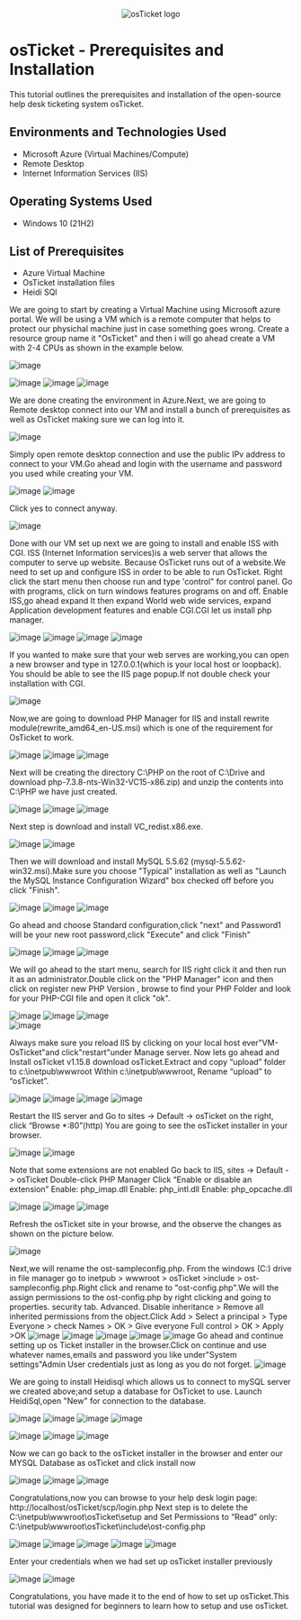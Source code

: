 <p align="center">
<img src="https://i.imgur.com/Clzj7Xs.png" alt="osTicket logo"/>
</p>

<h1>osTicket - Prerequisites and Installation</h1>
This tutorial outlines the prerequisites and installation of the open-source help desk ticketing system osTicket.<br />


<h2>Environments and Technologies Used</h2>

- Microsoft Azure (Virtual Machines/Compute)
- Remote Desktop
- Internet Information Services (IIS)

<h2>Operating Systems Used </h2>

- Windows 10</b> (21H2)

<h2>List of Prerequisites</h2>

- Azure Virtual Machine
- OsTicket installation files
- Heidi SQl

We are going to start by creating a Virtual Machine using Microsoft azure portal.
We will be using a VM which is a remote computer that helps to protect our physichal machine just in case something goes wrong. 
Create a resource group name it "OsTicket" and then i will go ahead create a VM with 2-4 CPUs as shown in the example below.

  ![image](https://user-images.githubusercontent.com/129979322/230531734-0c98d33c-2545-4359-a736-59d828b33b73.png)<p>
  ![image](https://user-images.githubusercontent.com/129979322/230532636-ae0bab0d-ed7c-4c68-af2b-32a9210e1452.png)
  ![image](https://user-images.githubusercontent.com/129979322/230533674-a6ca3fb5-0714-44f6-bf7d-792a23ff2675.png)
  ![image](https://user-images.githubusercontent.com/129979322/230532930-ba36dde8-2641-46d6-8732-1355cb9ec1ff.png)
  
We are done creating the environment in Azure.Next, we are going to Remote desktop connect into our VM and install a bunch of prerequisites as well as OsTicket making sure we can log into it.

  ![image](https://user-images.githubusercontent.com/129979322/230535141-9d3f6a63-d0ff-47e2-8328-d8dba7c5975c.png)
  
Simply open remote desktop connection and use the public IPv address to connect to your VM.Go ahead and login with the username and password you used while creating your VM.
  
  ![image](https://user-images.githubusercontent.com/129979322/230535575-e09be284-2813-452c-b45f-73f750f39a85.png)
  ![image](https://user-images.githubusercontent.com/129979322/230535770-ea02a294-2a23-4cc9-85c0-74f5db5fe407.png)
  
Click yes to connect anyway.
  
  ![image](https://user-images.githubusercontent.com/129979322/230535838-d9063489-cfd0-48ed-9a03-34a52ed890e4.png)

Done with our VM set up next we are going to install and enable ISS with CGI.
ISS (Internet Information services)is a web server that allows the computer to serve up website.
Because OsTicket runs out of a website.We need to set up and configure ISS in order to be able to run OsTicket.
Right click the start menu then choose run and type 'control" for control panel. Go with programs, click on turn windows features programs on and off.
Enable ISS,go ahead expand It then expand World web wide services, expand Application development features and enable CGI.CGI let us install php manager.
  
  ![image](https://user-images.githubusercontent.com/129979322/230538616-13772612-8f80-43ff-881d-c41def8e8965.png)
  ![image](https://user-images.githubusercontent.com/129979322/230538769-7bd7d427-a5b2-462a-853c-eced3da7fd0d.png)
  ![image](https://user-images.githubusercontent.com/129979322/230539426-90443585-c145-4310-9094-0a204cab4893.png)
  ![image](https://user-images.githubusercontent.com/129979322/230539154-154dc77c-d393-41f9-b34e-870a3b68d9d1.png)
  
If you wanted to make sure that your web serves are working,you can open a new browser and type in 127.0.0.1(which is your local host or loopback).
You should be able to see the IIS page popup.If not double check your installation with CGI.
  
  ![image](https://user-images.githubusercontent.com/129979322/230539846-2fbacfed-32b0-4fe4-9b88-02f0341c3d4a.png)
  
Now,we are going to download PHP Manager for IIS and install rewrite module(rewrite_amd64_en-US.msi) which is one of the requirement for OsTicket to work.
  
  ![image](https://user-images.githubusercontent.com/129979322/230622665-fb685f8b-9681-489c-b53e-9c8b188accd2.png)
  ![image](https://user-images.githubusercontent.com/129979322/230622943-4a93830f-ec38-4a4a-a625-ac8a8180733d.png)
  ![image](https://user-images.githubusercontent.com/129979322/230625274-5667d2ed-d8b6-4e17-ac24-6fdb3c95d43a.png)
  
Next will be creating the directory C:\PHP on the root of C:\Drive and download php-7.3.8-nts-Win32-VC15-x86.zip) 
and unzip the contents into C:\PHP we have just created.


  ![image](https://user-images.githubusercontent.com/129979322/230628877-5ea583fc-fd4c-4bb1-ab33-9c73a295fff3.png)
  ![image](https://user-images.githubusercontent.com/129979322/230629140-01aa9978-5fba-433e-a1c0-4b5ae81bbf25.png)
  ![image](https://user-images.githubusercontent.com/129979322/230629210-6984446b-96a9-4544-915f-83c730cf57fc.png)
  
Next step is download and install VC_redist.x86.exe.
  
  ![image](https://user-images.githubusercontent.com/129979322/230640048-405eefec-e2a7-4a56-ac49-b562a98e37f1.png)
  ![image](https://user-images.githubusercontent.com/129979322/230639772-0680595b-f143-4e76-a2af-37cb3f60af11.png)

Then we will download and install MySQL 5.5.62 (mysql-5.5.62-win32.msi).Make sure you choose "Typical" 
installation as well as "Launch the MySQL Instance Configuration Wizard" box checked off before you click "Finish".
  
  ![image](https://user-images.githubusercontent.com/129979322/230641158-dc915bcf-cda3-428f-a2a7-9d33b8258248.png)
  ![image](https://user-images.githubusercontent.com/129979322/230641541-c7ce8b8a-a88e-414e-bc18-885ba7a6e538.png)
  ![image](https://user-images.githubusercontent.com/129979322/230641850-6a8a1e04-66a2-4403-92a1-22ace505ab5e.png)
  
Go ahead and choose Standard configuration,click "next" and Password1 will be your new root password,click "Execute" and click "Finish"
  
  ![image](https://user-images.githubusercontent.com/129979322/230642380-ca1a9b30-0c17-4683-af46-0e6fd0c77611.png)
  ![image](https://user-images.githubusercontent.com/129979322/230643258-018bb897-9a1d-4735-b6f7-a61c42673621.png)
  ![image](https://user-images.githubusercontent.com/129979322/230643426-96cff922-3a69-45fc-975f-13464ac5ce44.png)
  
We will go ahead to the start menu, search for IIS right click it and then run it as an administrator.Double click on the "PHP Manager" icon and then click on register new PHP Version , browse to find your PHP Folder and look for your PHP-CGI file and open it click "ok".
  
  ![image](https://user-images.githubusercontent.com/129979322/230643912-6af50e34-dc3f-4a6b-9d57-ef9bc57214e8.png)
  ![image](https://user-images.githubusercontent.com/129979322/230646813-6f2fd16b-7053-4931-b28b-9e383b23f267.png)
  ![image](https://user-images.githubusercontent.com/129979322/230647422-fc347443-c9d3-4c66-b9c1-82ebcbbf0a01.png)  
  ![image](https://user-images.githubusercontent.com/129979322/230648402-a69f73c0-aac3-44cc-a190-f80f602e3419.png)

Always make sure you reload IIS by clicking on your local host ever"VM-OsTicket"and click"restart"under Manage server.
Now lets go ahead and Install osTicket v1.15.8 download osTicket.Extract and copy “upload” folder to c:\inetpub\wwwroot
Within c:\inetpub\wwwroot, Rename “upload” to “osTicket”.

  ![image](https://user-images.githubusercontent.com/129979322/230650924-a31a3e52-501a-401b-8359-987659b56f90.png)
  ![image](https://user-images.githubusercontent.com/129979322/230651400-19383d9f-5bfa-47a3-8f0c-bdbfad8ce38a.png)
  ![image](https://user-images.githubusercontent.com/129979322/230651691-f75854b5-9c0b-4bd6-94fe-0fa040750b62.png)
  ![image](https://user-images.githubusercontent.com/129979322/230651932-7ad72bb5-5b63-4931-a0b9-2847c42977ee.png)
  
Restart the IIS server and Go to sites -> Default -> osTicket on the right, click “Browse *:80”(http)
You are going to see the osTicket installer in your browser.
  
  ![image](https://user-images.githubusercontent.com/129979322/230652679-43f884d9-b6e6-4a67-8c9f-1ddbbc4998f9.png)
  ![image](https://user-images.githubusercontent.com/129979322/230652929-87eec733-86f4-4d79-86fa-ef03745207af.png)
  
Note that some extensions are not enabled
Go back to IIS, sites -> Default -> osTicket
Double-click PHP Manager
Click “Enable or disable an extension”
Enable: php_imap.dll
Enable: php_intl.dll
Enable: php_opcache.dll

  
  ![image](https://user-images.githubusercontent.com/129979322/230655040-28f2e1bb-1e64-44f8-b491-787baaf13fa4.png)
  ![image](https://user-images.githubusercontent.com/129979322/230655267-ceb485bd-43a0-4742-9353-ad96c3fd2b37.png)
  ![image](https://user-images.githubusercontent.com/129979322/230655680-c43e94de-b901-4031-8f88-e6ab46066a14.png)
  
Refresh the osTicket site in your browse, and the observe the changes as shown on the picture below.  

  ![image](https://user-images.githubusercontent.com/129979322/230657049-29c15ba0-f7f4-4689-a04a-814fd2cbac44.png)
  
Next,we will rename the ost-sampleconfig.php. From the windows (C:) drive in file manager go to inetpub > wwwroot > osTicket >include > ost-sampleconfig.php.Right click and rename to "ost-config.php".We will the assign permissions to the ost-config.php by right clicking and going to properties. security tab. Advanced. Disable inheritance > Remove all inherited permissions from the object.Click Add > Select a principal > Type Everyone > check Names > OK > Give everyone Full control > OK > Apply >OK
  ![image](https://user-images.githubusercontent.com/129979322/230660067-8c4e0b78-bac9-4a8d-b0c9-eab24d380243.png)
  ![image](https://user-images.githubusercontent.com/129979322/230660338-cc525e3b-94fa-4d83-9660-1ff7d53da7c3.png)
  ![image](https://user-images.githubusercontent.com/129979322/230660612-f8793132-da1e-4b3f-a92f-52ad025e75fe.png)
  ![image](https://user-images.githubusercontent.com/129979322/230660831-81c744c7-52c0-4688-8ff7-ff8378b05cf6.png)
  ![image](https://user-images.githubusercontent.com/129979322/230661147-deb84aca-22a6-4664-b430-a139cb63e972.png)
Go ahead and continue setting up os Ticket installer in the browser.Click on continue and use whatever names,emails and password you like under"System settings"Admin User credentials just as long as you do not forget.
  ![image](https://user-images.githubusercontent.com/129979322/230730226-9987d702-54c7-4ad8-b975-fa639964b6b9.png)
  
We are going to install Heidisql which allows us to connect to mySQL server we created above;and setup a database for OsTicket to use. Launch HeidiSql,open "New" for connection to the database.
  
  ![image](https://user-images.githubusercontent.com/129979322/230730833-b2496813-8775-4865-ab3d-cf74aeeb0d56.png)
  ![image](https://user-images.githubusercontent.com/129979322/230731074-ea388e5c-5ab1-41f7-a031-b83380a1b35d.png)
  ![image](https://user-images.githubusercontent.com/129979322/230732730-c9ebd915-1601-40d3-bc12-580389ef2aff.png)
  ![image](https://user-images.githubusercontent.com/129979322/230732863-49bb66e5-e00b-4865-9235-0ed6eb303ee3.png)

  ![image](https://user-images.githubusercontent.com/129979322/230733144-ee412047-5e9a-45f5-8606-21571dd059e6.png)
  ![image](https://user-images.githubusercontent.com/129979322/230733233-efcf1f3e-5201-40b4-b772-c6265fb5a195.png)
  ![image](https://user-images.githubusercontent.com/129979322/230733325-76eb16b5-fb49-4cf9-ae0a-00828a76c862.png)
  
  Now we can go back to the osTicket installer in the browser and enter our MYSQL Database as osTicket and click install now
  
  ![image](https://user-images.githubusercontent.com/129979322/230733458-234dcccc-07b7-4471-a736-71b8134c7909.png)
  ![image](https://user-images.githubusercontent.com/129979322/230733578-8d635e30-71cd-45d9-ba48-bc736c40f4cf.png)
  ![image](https://user-images.githubusercontent.com/129979322/230733611-2460f65a-4307-4891-88eb-3a08e26d6d6e.png)
  
Congratulations,now you can browse to your help desk login page: http://localhost/osTicket/scp/login.php
Next step is to delete the C:\inetpub\wwwroot\osTicket\setup and Set Permissions to “Read” only: C:\inetpub\wwwroot\osTicket\include\ost-config.php
  
  ![image](https://user-images.githubusercontent.com/129979322/230733963-e9b9e94f-9d49-40ed-8f71-0e2a93f74894.png)
  ![image](https://user-images.githubusercontent.com/129979322/230734036-02c962e9-8e66-4f52-8024-c0453d5264c0.png)
  ![image](https://user-images.githubusercontent.com/129979322/230734237-5ef42a53-ff24-4267-8b50-66400886af69.png)
  ![image](https://user-images.githubusercontent.com/129979322/230734671-0dd2ea89-5214-4cb7-9180-d73890a9c397.png)
  ![image](https://user-images.githubusercontent.com/129979322/230734802-87952c5c-b6f3-4e7f-b6d2-16aa3571cbe3.png)
  
Enter your credentials when we had set up osTicket installer previously
  
  ![image](https://user-images.githubusercontent.com/129979322/230734903-38b68d6b-f4b5-4b03-bce1-9c72d286e921.png)
  ![image](https://user-images.githubusercontent.com/129979322/230735033-cea7e49c-1413-483e-a4e1-35e3b7045700.png)
  
Congratulations, you have made it to the end of how to set up osTicket.This tutorial was designed for beginners to learn how to setup and use osTicket.



























  













